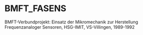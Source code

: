 # BMFT_FASENS
BMFT-Verbundprojekt: Einsatz der Mikromechanik zur Herstellung Frequenzanaloger Sensoren, HSG-IMIT, VS-Villingen, 1989-1992
